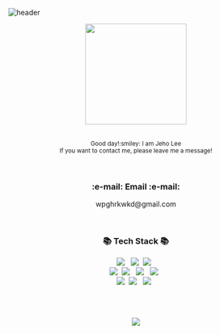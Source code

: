 ![header](https://capsule-render.vercel.app/api?type=waving&color=timeAuto&fontAlign=50&fontAlignY=30&text=Welcome&desc=Jeho%20GitHub%20Profile&descAlign=63&descAlignY=55&height=200&fontSize=60&fontColor=ffffff)
<div id="header" align="center">
  <img src="https://media.giphy.com/media/QTfX9Ejfra3ZmNxh6B/giphy.gif" width="200"/>
</div>
<br>
<p align="center">
  <small>Good day!:smiley: I am Jeho Lee <br></small>
  <small>If you want to contact me, please leave me a message! <br></small>
</p> 
<br>
<h3 align="center">:e-mail: Email :e-mail:</h3>
<p align="center">
wpghrkwkd@gmail.com
</p> 
<br>
<h3 align="center">📚 Tech Stack 📚</h3>
<p align="center">
  <img src="https://img.shields.io/badge/Java-007396?style=flat-square&logo=Java&logoColor=white"/>
</a>&nbsp
  <img src="https://img.shields.io/badge/Javascript-ffb13b?style=flat-square&logo=javascript&logoColor=white"/></a>&nbsp 
  <img src="https://img.shields.io/badge/jquery-0769AD?style=flat-square&logo=jquery&logoColor=white">
</a>&nbsp   
  <br>
  <img src="https://img.shields.io/badge/Spring-6DB33F?style=flat-square&logo=Spring&logoColor=white"/></a>&nbsp
  <img src="https://img.shields.io/badge/CSS3-1572B6?style=flat-square&logo=CSS3&logoColor=white"/>
</a> &nbsp
  <img src="https://img.shields.io/badge/Oracle-F80000?style=flat-square&logo=oracle&logoColor=white">
</a> &nbsp
  <img src="https://img.shields.io/badge/html-E34F26?style=flat-square&logo=html5&logoColor=white">
</a> &nbsp  
  <br>
  <img src="https://img.shields.io/badge/Mysql-E6B91E?style=flat-square&logo=MySql&logoColor=white"/></a>&nbsp
  <img src="https://img.shields.io/badge/github-181717?style=flat-square&logo=github&logoColor=white">
</a>&nbsp
  <img src="https://img.shields.io/badge/apache tomcat-F8DC75?style=flat-square&logo=apachetomcat&logoColor=white">
</a>&nbsp  
</p>
<br><br>
<p align="center">
  <a href="https://hits.seeyoufarm.com"><img src="https://hits.seeyoufarm.com/api/count/incr/badge.svg?url=https%3A%2F%2Fgithub.com%2Fdlwpgh97%2Fhit-counter&count_bg=%2379C83D&title_bg=%23555555&icon=&icon_color=%23E7E7E7&title=hits&edge_flat=false"/></a>
</p>
